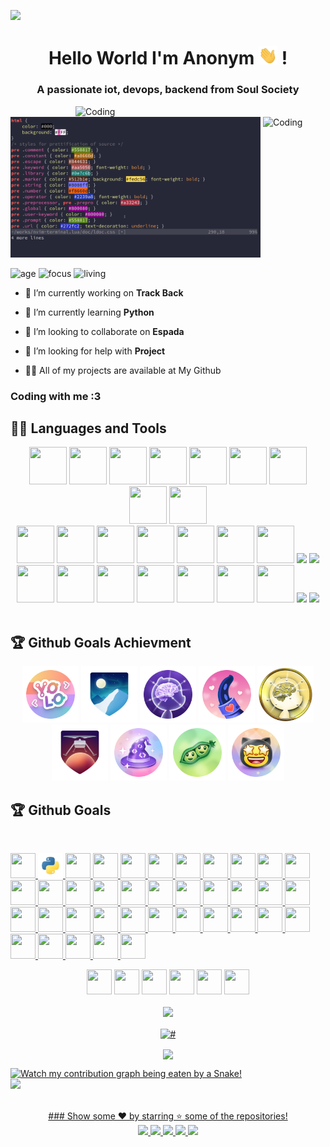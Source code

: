![](https://raw.githubusercontent.com/halfrost/halfrost/master/icons/header_.png)

<h1 align="center"> Hello World I'm Anonym <img src="https://raw.githubusercontent.com/ABSphreak/ABSphreak/master/gifs/Hi.gif" width="30px"> ! </h1>

<h3 align="center">A passionate iot, devops, backend from Soul Society</h3>
<img align="right" alt="Coding" width="400" src="https://cdn.dribbble.com/users/2238041/screenshots/4763918/working.gif">
<img align="bottom" alt="Coding" width="400" src="https://raw.githubusercontent.com/norcalli/github-assets/master/nvim-colorizer.lua-demo-short.gif">
<img align="top" alt="Coding" width="400" src="https://ubuntucommunity.s3.dualstack.us-east-2.amazonaws.com/original/2X/e/ed843b9c2fd84a44bc0ae856bdc45398185d94ad.gif">

![age](https://img.shields.io/badge/age-4-blue)
![focus](https://img.shields.io/badge/focus-FullStack-brightgreen)
![living](https://img.shields.io/badge/living-SoulSociety-3c9)

- 🔭 I’m currently working on **Track Back**

- 🌱 I’m currently learning **Python**

- 👯 I’m looking to collaborate on **Espada**

- 🤝 I’m looking for help with **Project**

- 👨‍💻 All of my projects are available at My Github

<h3 align="left">Coding with me :3</h3>
<p align="left">
</p>

## 👨‍💻 Languages and Tools

<div align="center">

<img src="https://www.vectorlogo.zone/logos/kubernetes/kubernetes-icon.svg" height="60" width="60">
<img src="https://www.vectorlogo.zone/logos/docker/docker-tile.svg" height="60" width="60">
<img src="https://www.vectorlogo.zone/logos/amazon_aws/amazon_aws-icon.svg" height="60" width="60">
<img src="https://www.vectorlogo.zone/logos/agilestacks/agilestacks-icon.svg" height="60" width="60">
<img src="https://www.vectorlogo.zone/logos/ansible/ansible-icon.svg" height="60" width="60">
<img src="https://www.vectorlogo.zone/logos/slack/slack-icon.svg" height="60" width="60">
<img src="https://www.vectorlogo.zone/logos/stackoverflow/stackoverflow-icon.svg" height="60" width="60">
<img src="https://www.vectorlogo.zone/logos/amazon_cloudformation/amazon_cloudformation-icon.svg" height="60" width="60">
<img src="https://www.vectorlogo.zone/logos/amazon_cloudwatch/amazon_cloudwatch-icon.svg" height="60" width="60">

<br>

<img src="https://www.vectorlogo.zone/logos/ceph/ceph-icon.svg" height="60" width="60">
<img src="https://www.vectorlogo.zone/logos/elastic/elastic-icon.svg" height="60" width="60">
<img src="https://www.vectorlogo.zone/logos/getpostman/getpostman-icon.svg" height="60" width="60">
<img src="https://www.vectorlogo.zone/logos/gitlab/gitlab-tile.svg" height="60" width="60">
<img src="https://www.vectorlogo.zone/logos/openstack/openstack-icon.svg" height="60" width="60">
<img src="https://www.vectorlogo.zone/logos/golang/golang-icon.svg" height="60" width="60">
<img src="https://www.vectorlogo.zone/logos/google_cloud/google_cloud-icon.svg" height="60" width="60">
<img height="60" src="https://www.vectorlogo.zone/logos/terraformio/terraformio-icon.svg">
<img height="60" src="https://www.vectorlogo.zone/logos/redis/redis-icon.svg">

<br>

<img src="https://www.vectorlogo.zone/logos/haproxy/haproxy-icon.svg" height="60" width="60">
<img src="https://www.vectorlogo.zone/logos/prometheusio/prometheusio-icon.svg" height="60" width="60">
<img src="https://www.vectorlogo.zone/logos/grafana/grafana-icon.svg" height="60" width="60">
<img src="https://www.vectorlogo.zone/logos/rabbitmq/rabbitmq-icon.svg" height="60" width="60">
<img src="https://www.vectorlogo.zone/logos/jenkins/jenkins-icon.svg" height="60" width="60">
<img src="https://www.vectorlogo.zone/logos/elasticco_logstash/elasticco_logstash-icon.svg" height="60" width="60">
<img src="https://www.vectorlogo.zone/logos/elasticco_kibana/elasticco_kibana-icon.svg" height="60" width="60">
<img height="60" src="https://www.vectorlogo.zone/logos/ubuntu/ubuntu-tile.svg">
<img height="60" src="https://www.vectorlogo.zone/logos/amazon_awslambda/amazon_awslambda-icon.svg">
</div>

<br>

## 🏆 Github Goals Achievment
<div align="center">

<img alt="" src="images/yolo-default.png" height="90" width="90">
<img alt="" src="images/arctic-code-vault-contributor-default.png" height="90" width="90">
<img alt="" src="images/galaxy-brain-default.png" height="90" width="90">
<img alt="" src="images/heart-on-your-sleeve-default.png" height="90" width="90">
<img alt="" src="images/galaxy-brain-gold.png" height="90" width="90">
</div>

<div align="center">

<img alt="" src="images/mars-2020-contributor-default.png" height="90" width="90">
<img alt="" src="images/open-sourcerer-default.png" height="90" width="90">
<img alt="" src="images/pair-extraordinaire-default.png" height="90" width="90">
<img alt="" src="images/starstruck-default.png" height="90" width="90">
</div>

## 🏆 Github Goals 
<br>
<p align="left"> 
<a href="#" target="_blank" rel="noreferrer"> <img src="https://cdn.worldvectorlogo.com/logos/arduino-1.svg" alt="" width="40" height="40"/> </a> 
<a href="#" target="_blank" rel="noreferrer"> <img src="https://raw.githubusercontent.com/github/explore/80688e429a7d4ef2fca1e82350fe8e3517d3494d/topics/python/python.png" alt="" width="40" height="40"/> </a>
<a href="#" target="_blank" rel="noreferrer"> <img src="https://www.vectorlogo.zone/logos/golang/golang-icon.svg" alt="" width="40" height="40"/> </a>
<a href="#" target="_blank" rel="noreferrer"> <img src="https://www.vectorlogo.zone/logos/git-scm/git-scm-icon.svg" alt="" width="40" height="40"/> </a>
<a href="#" target="_blank" rel="noreferrer"> <img src="https://www.vectorlogo.zone/logos/laravel/laravel-icon.svg" alt="" width="40" height="40"/> </a>
<a href="#" target="_blank" rel="noreferrer"> <img src="https://www.vectorlogo.zone/logos/mariadb/mariadb-icon.svg" alt="" width="40" height="40"/> </a>
<a href="#" target="_blank" rel="noreferrer"> <img src="https://www.vectorlogo.zone/logos/mongodb/mongodb-icon.svg" alt="" width="40" height="40"/> </a>
<a href="#" target="_blank" rel="noreferrer"> <img src="https://www.vectorlogo.zone/logos/mysql/mysql-official.svg" alt="" width="40" height="40"/> </a>
<a href="#" target="_blank" rel="noreferrer"> <img src="https://www.vectorlogo.zone/logos/nasa/nasa-icon.svg" alt="" width="40" height="40"/> </a>
<a href="#" target="_blank" rel="noreferrer"> <img src="https://www.vectorlogo.zone/logos/nginx/nginx-icon.svg" alt="" width="40" height="40"/> </a>
<a href="#" target="_blank" rel="noreferrer"> <img src="https://www.vectorlogo.zone/logos/nodejs/nodejs-icon.svg" alt="" width="40" height="40"/> </a>
<a href="#" target="_blank" rel="noreferrer"> <img src="https://www.vectorlogo.zone/logos/npmjs/npmjs-tile.svg" alt="" width="40" height="40"/> </a>
<a href="#" target="_blank" rel="noreferrer"> <img src="https://www.vectorlogo.zone/logos/numpy/numpy-icon.svg" alt="" width="40" height="40"/> </a>
<a href="#" target="_blank" rel="noreferrer"> <img src="https://www.vectorlogo.zone/logos/nuxtjs/nuxtjs-icon.svg" alt="" width="40" height="40"/> </a>
<a href="#" target="_blank" rel="noreferrer"> <img src="https://www.vectorlogo.zone/logos/opencv/opencv-icon.svg" alt="" width="40" height="40"/> </a>
<a href="#" target="_blank" rel="noreferrer"> <img src="https://www.vectorlogo.zone/logos/openapis/openapis-icon.svg" alt="" width="40" height="40"/> </a>
<a href="#" target="_blank" rel="noreferrer"> <img src="https://www.vectorlogo.zone/logos/opensource/opensource-icon.svg" alt="" width="40" height="40"/> </a>
<a href="#" target="_blank" rel="noreferrer"> <img src="https://www.vectorlogo.zone/logos/usepanda/usepanda-icon.svg" alt="" width="40" height="40"/> </a>
<a href="#" target="_blank" rel="noreferrer"> <img src="https://www.vectorlogo.zone/logos/php/php-icon.svg" alt="" width="40" height="40"/> </a>
<a href="#" target="_blank" rel="noreferrer"> <img src="https://www.vectorlogo.zone/logos/puppet/puppet-icon.svg" alt="" width="40" height="40"/> </a>
<a href="#" target="_blank" rel="noreferrer"> <img src="https://www.vectorlogo.zone/logos/pytorch/pytorch-icon.svg" alt="" width="40" height="40"/> </a>
<a href="#" target="_blank" rel="noreferrer"> <img src="https://www.vectorlogo.zone/logos/redhat/redhat-icon.svg" alt="" width="40" height="40"/> </a>
<a href="#" target="_blank" rel="noreferrer"> <img src="https://www.vectorlogo.zone/logos/ruby-lang/ruby-lang-icon.svg" alt="" width="40" height="40"/> </a>
<a href="#" target="_blank" rel="noreferrer"> <img src="https://www.vectorlogo.zone/logos/vuejs/vuejs-icon.svg" alt="" width="40" height="40"/> </a>
<a href="#" target="_blank" rel="noreferrer"> <img src="https://www.vectorlogo.zone/logos/virtualbox/virtualbox-icon.svg" alt="" width="40" height="40"/> </a>
<a href="#" target="_blank" rel="noreferrer"> <img src="https://www.vectorlogo.zone/logos/visualstudio_code/visualstudio_code-icon.svg" alt="" width="40" height="40"/> </a>
<a href="#" target="_blank" rel="noreferrer"> <img src="https://www.vectorlogo.zone/logos/dartlang/dartlang-icon.svg" alt="" width="40" height="40"/> </a>
<a href="#" target="_blank" rel="noreferrer"> <img src="https://www.vectorlogo.zone/logos/discordapp/discordapp-tile.svg" alt="" width="40" height="40"/> </a><a href="#" target="_blank" rel="noreferrer"> <img src="https://www.vectorlogo.zone/logos/gnu_bash/gnu_bash-icon.svg" alt="" width="40" height="40"/> </a><a href="#" target="_blank" rel="noreferrer"> <img src="https://www.vectorlogo.zone/logos/apache/apache-icon.svg" alt="" width="40" height="40"/> </a><a href="#" target="_blank" rel="noreferrer"> <img src="https://www.vectorlogo.zone/logos/atlassian_bamboo/atlassian_bamboo-icon.svg" alt="" width="40" height="40"/> </a><a href="#" target="_blank" rel="noreferrer"> <img src="https://www.vectorlogo.zone/logos/alibabacloud/alibabacloud-icon.svg" alt="" width="40" height="40"/> </a><a href="#" target="_blank" rel="noreferrer"> <img src="https://www.vectorlogo.zone/logos/amazon_kinesis/amazon_kinesis-icon.svg" alt="" width="40" height="40"/> </a><a href="#" target="_blank" rel="noreferrer"> <img src="https://www.vectorlogo.zone/logos/amazon_ecs/amazon_ecs-icon.svg" alt="" width="40" height="40"/> </a><a href="#" target="_blank" rel="noreferrer"> <img src="https://www.vectorlogo.zone/logos/figma/figma-icon.svg" alt="" width="40" height="40"/> </a><a href="#" target="_blank" rel="noreferrer"> <img src="https://www.vectorlogo.zone/logos/firefox/firefox-icon.svg" alt="" width="40" height="40"/> </a><a href="#" target="_blank" rel="noreferrer"> <img src="https://www.vectorlogo.zone/logos/pocoo_flask/pocoo_flask-icon.svg" alt="" width="40" height="40"/> </a><a href="#" target="_blank" rel="noreferrer"> <img src="https://www.vectorlogo.zone/logos/firebase/firebase-icon.svg" alt="" width="40" height="40"/> </a>
<div align="center">
<img src="https://www.vectorlogo.zone/logos/heroku/heroku-icon.svg" alt="" width="40" height="40"/> </a>
<img src="https://www.vectorlogo.zone/logos/graphql/graphql-icon.svg" alt="" width="40" height="40"/> </a>
<img src="https://www.vectorlogo.zone/logos/google_ads/google_ads-icon.svg" alt="" width="40" height="40"/> </a>
<img src="https://www.vectorlogo.zone/logos/google_drive/google_drive-icon.svg" alt="" width="40" height="40"/> </a>
<img src="https://www.vectorlogo.zone/logos/getpostman/getpostman-icon.svg" alt="" width="40" height="40"/> </a>
<img src="https://www.vectorlogo.zone/logos/udemy/udemy-icon.svg" alt="" width="40" height="40"/> </a>
</div>

<br>

<div align="center">
  <a href="https://github.com">
  <img height="180em" src="https://github-readme-stats.vercel.app/api/top-langs/?username=wapol4&layout=compact&langs_count=7&theme=dracula"/>
  <p><img align="center" src="https://github-readme-streak-stats.herokuapp.com/?user=wapol4&theme=dracula" alt="#" /></p>
  <p><img align="center" width="44%" src="https://github-profile-trophy.vercel.app/?username=wapol4&theme=onestar&column=4&margin-w=10&margin-h=10"/></p>
</div>
  
  
  ![Watch my contribution graph being eaten by a Snake!](https://raw.githubusercontent.com/praveenscience/praveenscience/master/soc/snake.svg)
  <br>
  <img src="https://user-images.githubusercontent.com/70382532/138322189-2db8df52-9dcb-40a0-88a8-c365466bd33d.gif" >

<div align="center">
<br>
### Show some ❤️ by starring ⭐ some of the repositories!
<br>
<img src="https://img.shields.io/badge/linkedin-%230077B5.svg?&style=for-the-badge&logo=linkedin&logoColor=white">
<img src="https://img.shields.io/badge/instagram-%23E4405F.svg?&style=for-the-badge&logo=instagram&logoColor=white">
<img src="https://img.shields.io/badge/facebook-%231877F2.svg?&style=for-the-badge&logo=facebook&logoColor=white">
<img src="https://img.shields.io/badge/stackoverflow-%231877F2.svg?&style=for-the-badge&logo=stackoverflow&logoColor=white&color=orange">
<img src="https://img.shields.io/badge/Portfolio-%23000000.svg?&style=for-the-badge">

</div>



